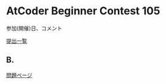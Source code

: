 # AtCoder Beginner Contest 105

参加(開催)日、コメント

[提出一覧](https://beta.atcoder.jp/contests/abc105/submissions/me)

## B.

[問題ページ](https://beta.atcoder.jp/contests/abc105/tasks/abc105_b)

